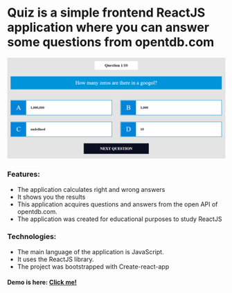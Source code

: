 # Quiz is a simple frontend ReactJS application where you can answer some questions from opentdb.com

![quiz_screenshot](src/assets/Quiz.png)

### Features:
- The application calculates right and wrong answers
- It shows you the results
- This application acquires questions and answers from the open API of opentdb.com.
- The application was created for educational purposes to study ReactJS


### Technologies:
- The main language of the application is JavaScript. 
- It uses the ReactJS library.
- The project was bootstrapped with Create-react-app

#### Demo is here: [Click me!](http://quiz.surkoff.com)